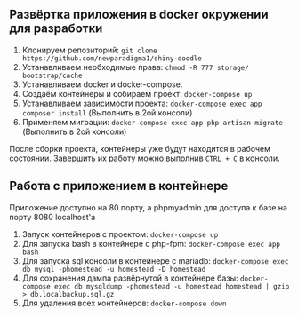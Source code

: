 ## Развёртка приложения в docker окружении для разработки

1. Клонируем репозиторий: `git clone https://github.com/newparadigma1/shiny-doodle`
2. Устанавливаем необходимые права: `chmod -R 777 storage/ bootstrap/cache`
3. Устанавливаем docker и docker-compose.
4. Создаём контейнеры и собираем проект: `docker-compose up`
5. Устанавливаем зависимости проекта: `docker-compose exec app composer install` (Выполнить в 2ой консоли)
6. Применяем миграции: `docker-compose exec app php artisan migrate` (Выполнить в 2ой консоли)

После сборки проекта, контейнеры уже будут находится в рабочем состоянии.
Завершить их работу можно выполнив `CTRL + C` в консоли.


## Работа с приложением в контейнере
Приложение доступно на 80 порту, а phpmyadmin для доступа к базе на порту 8080 localhost'a
1. Запуск контейнеров с проектом:
`docker-compose up`
2. Для запуска bash в контейнере с php-fpm:
`docker-compose exec app bash`
3. Для запуска sql консоли в контейнере с mariadb:
`docker-compose exec db mysql -phomestead -u homestead -D homestead`
4. Для сохранения дампа развёрнутой в контейнере базы:
`docker-compose exec db mysqldump -phomestead -u homestead homestead | gzip > db.localbackup.sql.gz`
5. Для удаления всех контейнеров:
`docker-compose down`
